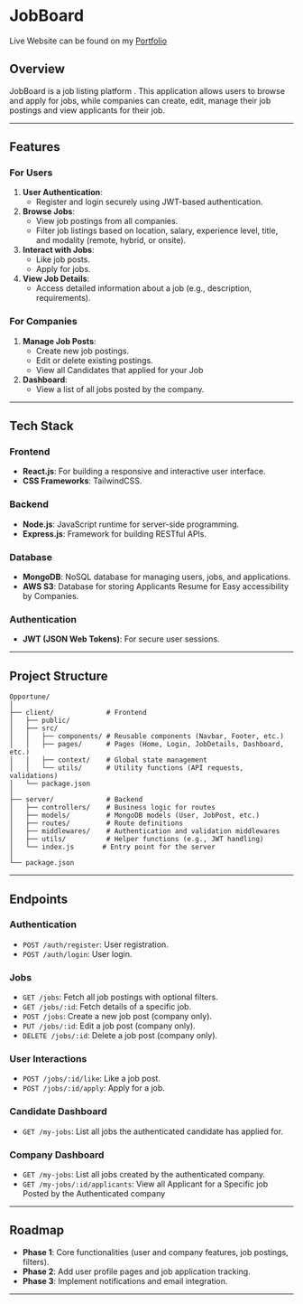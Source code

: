 # JobBoard

Live Website can be found on my <a href="https://richardgeek.com">Portfolio</a>

## **Overview**
JobBoard is a job listing platform . This application allows users to browse and apply for jobs, while companies can create, edit, manage their job postings and view applicants for their job.

---

## **Features**

### **For Users**
1. **User Authentication**: 
   - Register and login securely using JWT-based authentication.
2. **Browse Jobs**: 
   - View job postings from all companies.
   - Filter job listings based on location, salary, experience level, title, and modality (remote, hybrid, or onsite).
3. **Interact with Jobs**: 
   - Like job posts.
   - Apply for jobs.
4. **View Job Details**:
   - Access detailed information about a job (e.g., description, requirements).

### **For Companies**
1. **Manage Job Posts**:
   - Create new job postings.
   - Edit or delete existing postings.
   - View all Candidates that applied for your Job
2. **Dashboard**:
   - View a list of all jobs posted by the company.

---

## **Tech Stack**

### **Frontend**
- **React.js**: For building a responsive and interactive user interface.
- **CSS Frameworks**: TailwindCSS.

### **Backend**
- **Node.js**: JavaScript runtime for server-side programming.
- **Express.js**: Framework for building RESTful APIs.

### **Database**
- **MongoDB**: NoSQL database for managing users, jobs, and applications.
- **AWS S3**: Database for storing Applicants Resume for Easy accessibility by Companies.

### **Authentication**
- **JWT (JSON Web Tokens)**: For secure user sessions.

---

## **Project Structure**
```plaintext
Opportune/
│
├── client/             # Frontend
│   ├── public/
│   ├── src/
│   │   ├── components/ # Reusable components (Navbar, Footer, etc.)
│   │   ├── pages/      # Pages (Home, Login, JobDetails, Dashboard, etc.)
│   │   ├── context/    # Global state management
│   │   └── utils/      # Utility functions (API requests, validations)
│   └── package.json
│
├── server/             # Backend
│   ├── controllers/    # Business logic for routes
│   ├── models/         # MongoDB models (User, JobPost, etc.)
│   ├── routes/         # Route definitions
│   ├── middlewares/    # Authentication and validation middlewares
│   ├── utils/          # Helper functions (e.g., JWT handling)
│   └── index.js       # Entry point for the server
│
└── package.json
```

---

## **Endpoints**

### **Authentication**
- `POST /auth/register`: User registration.
- `POST /auth/login`: User login.

### **Jobs**
- `GET /jobs`: Fetch all job postings with optional filters.
- `GET /jobs/:id`: Fetch details of a specific job.
- `POST /jobs`: Create a new job post (company only).
- `PUT /jobs/:id`: Edit a job post (company only).
- `DELETE /jobs/:id`: Delete a job post (company only).

### **User Interactions**
- `POST /jobs/:id/like`: Like a job post.
- `POST /jobs/:id/apply`: Apply for a job.

### **Candidate Dashboard**
- `GET /my-jobs`: List all jobs the authenticated candidate has applied for.

### **Company Dashboard**
- `GET /my-jobs`: List all jobs created by the authenticated company.
- `GET /my-jobs/:id/applicants`: View all Applicant for a Specific job Posted by the Authenticated company

---


## **Roadmap**
- **Phase 1**: Core functionalities (user and company features, job postings, filters).
- **Phase 2**: Add user profile pages and job application tracking.
- **Phase 3**: Implement notifications and email integration.

---

